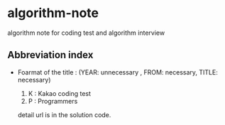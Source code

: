 # algorithm-note
algorithm note for coding test and algorithm interview

## Abbreviation index
- Foarmat of the title : (YEAR: unnecessary , FROM: necessary, TITLE: necessary)  

  1. K : Kakao coding test
  2. P : Programmers

  detail url is in the solution code.
